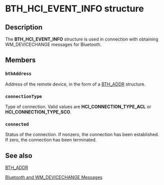 # BTH_HCI_EVENT_INFO structure

## Description

The **BTH_HCI_EVENT_INFO** structure is used in connection with obtaining WM_DEVICECHANGE messages for Bluetooth.

## Members

### `bthAddress`

Address of the remote device, in the form of a [BTH_ADDR](https://learn.microsoft.com/windows/desktop/api/bluetoothapis/nf-bluetoothapis-bluetoothauthenticatemultipledevices) structure.

### `connectionType`

Type of connection. Valid values are **HCI_CONNECTION_TYPE_ACL** or **HCI_CONNECTION_TYPE_SCO**.

### `connected`

Status of the connection. If nonzero, the connection has been established. If zero, the connection has been terminated.

## See also

[BTH_ADDR](https://learn.microsoft.com/windows/desktop/api/bluetoothapis/nf-bluetoothapis-bluetoothauthenticatemultipledevices)

[Bluetooth and WM_DEVICECHANGE
Messages](https://learn.microsoft.com/windows/desktop/api/bluetoothapis/nf-bluetoothapis-bluetoothenablediscovery)
